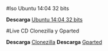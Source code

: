 #Iso Ubuntu 14:04 32 bits

**Descarga** [Ubuntu 14:04 32 bits](http://releases.ubuntu.com/14.04/)

#Live CD Clonezilla y Gparted

**Descarga** [Clonezilla](http://clonezilla.org/downloads.php)
**Descarga** [Gparted](http://gparted.org/download.php)

